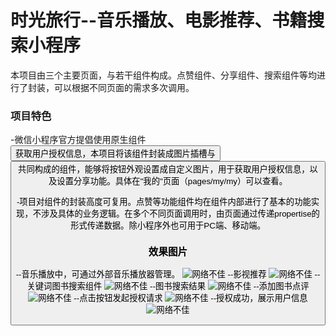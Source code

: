 # 时光旅行--音乐播放、电影推荐、书籍搜索小程序

本项目由三个主要页面，与若干组件构成。点赞组件、分享组件、搜索组件等均进行了封装，可以根据不同页面的需求多次调用。

### 项目特色

-微信小程序官方提倡使用原生组件<button>获取用户授权信息，本项目将该组件封装成图片插槽<slot>与<button>共同构成的组件，能够将按钮外观设置成自定义图片，用于获取用户授权信息，以及设置分享功能。具体在"我的"页面（pages/my/my）可以查看。

-项目对组件的封装高度可复用。点赞等功能组件均在组件内部进行了基本的功能实现，不涉及具体的业务逻辑。在多个不同页面调用时，由页面通过传递propertise的形式传递数据。除小程序外也可用于PC端、移动端。

### 效果图片

--音乐播放中，可通过外部音乐播放器管理。
![网络不佳](https://github.com/yiran8080/git_demo/blob/master/timeTravel/final_images/%E9%9F%B3%E4%B9%90%E6%92%AD%E6%94%BE%E4%B8%AD.jpg)
--影视推荐
![网络不佳](https://github.com/yiran8080/git_demo/blob/master/timeTravel/final_images/%E7%94%B5%E5%BD%B1.jpg)
--关键词图书搜索组件
![网络不佳](https://github.com/yiran8080/git_demo/blob/master/timeTravel/final_images/%E6%90%9C%E7%B4%A2%E7%BB%84%E4%BB%B6.jpg)
--图书搜索结果
![网络不佳](https://github.com/yiran8080/git_demo/blob/master/timeTravel/final_images/%E6%90%9C%E7%B4%A2%E5%9B%BE%E4%B9%A6.jpg)
--添加图书点评
![网络不佳](https://github.com/yiran8080/git_demo/blob/master/timeTravel/final_images/%E6%B7%BB%E5%8A%A0%E7%9F%AD%E8%AF%84.jpg)
--点击按钮发起授权请求
![网络不佳](https://github.com/yiran8080/git_demo/blob/master/timeTravel/final_images/%E8%AF%B7%E6%B1%82%E6%8E%88%E6%9D%83.jpg)
--授权成功，展示用户信息
![网络不佳](https://github.com/yiran8080/git_demo/blob/master/timeTravel/final_images/%E8%8E%B7%E5%8F%96%E6%8E%88%E6%9D%83%E5%90%8E.jpg)

